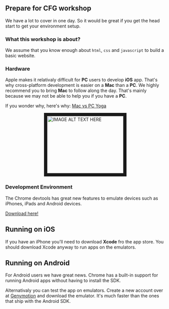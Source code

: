 ## Prepare for CFG workshop

We have a lot to cover in one day. So it would be great if you get the head start to get your environment setup.

### What this workshop is about?

We assume that you know enough about ```html```, ```css``` and ```javascript``` to build a basic website.

### Hardware

Apple makes it relativaly difficult for **PC** users to develop **iOS** app. That's why cross-platform development is easier on a **Mac** than a **PC**.
We highly recommend you to bring **Mac** to follow along the day. That's mainly because we may not be able to help you if you have a **PC**.

If you wonder why, here's why: [Mac vs PC Yoga](https://www.youtube.com/watch?v=XkRaqB7OXZI)

<a style="width: 100%;display: block;" href="http://www.youtube.com/watch?feature=player_embedded&v=XkRaqB7OXZI
" target="_blank"><img style="margin: 0 auto;display: block;" src="http://img.youtube.com/vi/XkRaqB7OXZI/0.jpg" 
alt="IMAGE ALT TEXT HERE" width="240" height="180" border="10" /></a>

### Development Environment

The Chrome devtools has great new features to emulate devices such as iPhones, iPads and Android devices.

[Download here!](https://www.google.com/chrome/browser/#eula)


## Running on iOS

If you have an iPhone you'll need to download **Xcode** fro  the app store. You should download Xcode anyway to run apps on the emulators.

## Running on Android

For Android users we have great news. Chrome has a built-in support for running Android apps without having to install the SDK.

Alternativaly you can test the app on emulators. Create a new account over at [Genymotion](http://www.genymotion.com/) and download the emulator. It's much faster than the ones that ship with the Android SDK.